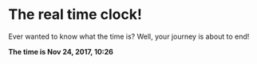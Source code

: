 # The real time clock!

Ever wanted to know what the time is? Well, your journey is about to end!

**The time is Nov 24, 2017, 10:26**